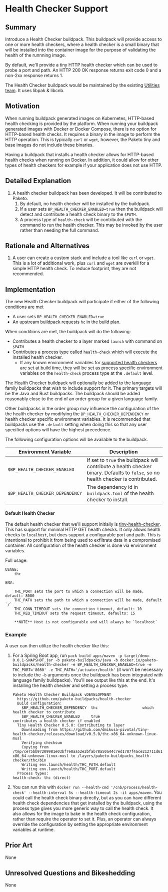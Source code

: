# Health Checker Support

## Summary

Introduce a Health Checker buildpack. This buildpack will provide access to one or more health checkers, where a health checker is a small binary that will be installed into the container image for the purpose of validating the health of the runnning image.

By default, we'll provide a tiny HTTP health checker which can be used to probe a port and path. An HTTP 200 OK response returns exit code 0 and a non-2xx response returns 1.

The Health Checker buildpack would be maintained by the existing [Utilities team](https://github.com/orgs/paketo-buildpacks/teams/utilities). It uses libpak & libcnb.

## Motivation

When running buildpack generated images on Kubernetes, HTTP-based health checking is provided by the platform. When running your buildpack generated images with Docker or Docker Compose, there is no option for HTTP-based health checks. It requires a binary in the image to perform the HTTP operation. This is typically `curl` or `wget`, however, the Paketo tiny and base images do not include these binaries.

Having a buildpack that installs a health checker allows for HTTP-based health checks when running on Docker. In addition, it could allow for other types of health checkers for example if your application does not use HTTP.

## Detailed Explanation

1. A health checker buildpack has been developed. It will be contributed to Paketo.
   1. By default, no health checker will be installed by the buildpack.
   2. If a user sets `BP_HEALTH_CHECKER_ENABLED=true` then the buildpack will detect and contribute a health check binary to the `$PATH`.
   3. A process type of `health-check` will be contributed with the command to run the health checker. This may be invoked by the user rather than needing the full command.

## Rationale and Alternatives

1. A user can create a custom stack and include a tool like `curl` or `wget`. This is a lot of additional work, plus `curl` and `wget` are overkill for a simple HTTP health check. To reduce footprint, they are not recommended.

## Implementation

The new Health Checker buildpack will participate if either of the following conditions are met

* A user sets `BP_HEALTH_CHECKER_ENABLED=true`
* An upstream buildpack requests `hc` in the build plan.

When conditions are met, the buildpack will do the following:

* Contributes a health checker to a layer marked `launch` with command on `$PATH`
* Contributes a process type called `health-check` which will execute the installed health checker.
  * If any known environment variables for [supported health checkers](#default-health-checker) are set at build time, they will be set as process specific environment variables on the `health-check` process type at the `.default` level.

The Health Checker buildpack will optionally be added to the language family buildpacks that wish to include support for it. The primary targets will be the Java and Rust buildpacks. The buildpack should be added reasonably close to the end of an order group for a given language family.

Other buildpacks in the order group may influence the configuration of the the health checker by modifying the `BP_HEALTH_CHECKER_DEPENDENCY` or health checker specific environment variables. It is recommended that buildpacks use the `.default` setting when doing this so that any user specified options will have the highest precedence.

The following configuration options will be available to the buildpack.

| Environment Variable            | Description                                                                                                                       |
| ------------------------------- | --------------------------------------------------------------------------------------------------------------------------------- |
| `$BP_HEALTH_CHECKER_ENABLED`    | If set to `true` the buildpack will contribute a health checker binary. Defaults to `false`, so no health checker is contributed. |
| `$BP_HEALTH_CHECKER_DEPENDENCY` | The dependency id in `buildpack.toml` of the health checker to install.                                                           |

#### Default Health Checker

The default health checker that we'll support initially is [tiny-health-checker](https://github.com/dmikusa-pivotal/tiny-health-checker). This has support for minimal HTTP GET health checks. It only allows health checks to `localhost`, but does support a configurable port and path. This is intentional to prohibit it from being used to exfiltrate data in a compromised container. All configuration of the health checker is done via environment variables.

Full usage:

```
USAGE:
	thc

ENV:

    THC_PORT sets the port to which a connection will be made, default: 8080
    THC_PATH sets the path to which a connection will be made, default `/`
    THC_CONN_TIMEOUT sets the connection timeout, default: 10
    THC_REQ_TIMEOUT sets the request timeout, defaults: 15

	**NOTE** Host is not configurable and will always be `localhost`
```

### Example

A user can then utilize the health checker like this:

1. For a Spring Boot app, run `pack build apps/maven -p target/demo-0.0.1-SNAPSHOT.jar -b paketo-buildpacks/java -b docker.io/paketo-buildpacks/health-checker -e BP_HEALTH_CHECKER_ENABLED=true -e THC_PORT='8080' -e THC_PATH='/actuator/health'` (it won't be necessary to include the `-b` arguments once the buildpack has been integrated with language family buildpacks). You'll see output like this at the end. It's installing the health checker and setting a process type.

    ```
    Paketo Health Checker Buildpack vDEVELOPMENT
      https://github.com/paketo-buildpacks/health-checker
      Build Configuration:
        $BP_HEALTH_CHECKER_DEPENDENCY  thc                    which health checker to contribute
        $BP_HEALTH_CHECKER_ENABLED     true                   contributes a health checker if enabled
      Tiny Health Checker 0.5.0: Contributing to layer
        Downloading from https://github.com/dmikusa-pivotal/tiny-health-checker/releases/download/v0.5.0/thc-x86_64-unknown-linux-musl
        Verifying checksum
        Copying from /tmp/ce75bb97209981e03bf7e8aa52e2bfab78a50a44c7ed1787f4ace212711d61e5/thc-x86_64-unknown-linux-musl to /layers/paketo-buildpacks_health-checker/thc/bin
        Writing env.launch/health/THC_PATH.default
        Writing env.launch/health/THC_PORT.default
      Process types:
    health-check: thc (direct)
    ```

2. You can run this with `docker run --health-cmd '/cnb/process/health-check' --health-interval 5s --health-timeout 2s -it apps/maven`. You could call the health check binary directly, but as you can have different health check dependencies that get installed by the buildpack, using the process type gives you more generic way to call the health check. It also allows for the image to bake in the health check configuration, rather than require the operator to set it. Plus, an operator can always override the configuration by setting the appropriate environment variables at runtime.

## Prior Art

None

## Unresolved Questions and Bikeshedding

None
